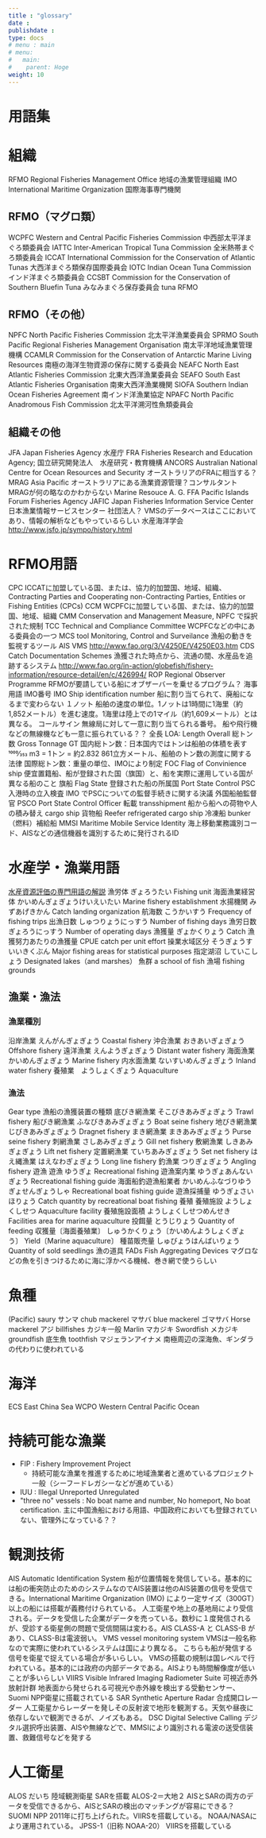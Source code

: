 ```yaml
---
title : "glossary"
date : 
publishdate : 
type: docs
# menu : main
# menu:
#   main:
#    parent: Hoge
weight: 10
---
```


# 用語集


# 組織

RFMO Regional Fisheries Management Office 地域の漁業管理組織
IMO International Maritime Organization 国際海事専門機関

## RFMO（マグロ類）

WCPFC Western and Central Pacific Fisheries Commission 中西部太平洋まぐろ類委員会
IATTC Inter-American Tropical Tuna Commission 全米熱帯まぐろ類委員会
ICCAT International Commission for the Conservation of Atlantic Tunas 大西洋まぐろ類保存国際委員会
IOTC Indian Ocean Tuna Commission インド洋まぐろ類委員会
CCSBT Commission for the Conservation of Southern Bluefin Tuna みなみまぐろ保存委員会
tuna RFMO

## RFMO（その他）

NPFC North Pacific Fisheries Commission 北太平洋漁業委員会
SPRMO South Pacific Regional Fisheries Management Organisation 南太平洋地域漁業管理機構
CCAMLR Commission for the Conservation of Antarctic Marine Living Resources 南極の海洋生物資源の保存に関する委員会
NEAFC North East Atlantic Fisheries Commission 北東大西洋漁業委員会
SEAFO South East Atlantic Fisheries Organisation 南東大西洋漁業機関
SIOFA Southern Indian Ocean Fisheries Agreement 南インド洋漁業協定
NPAFC North Pacific Anadromous Fish Commission 北太平洋溯河性魚類委員会

## 組織その他

JFA
Japan Fisheries Agency 水産庁
FRA
Fisheries Research and Education Agency; 国立研究開発法人　水産研究・教育機構
ANCORS
Australian National Centre for Ocean Resources and Security オーストラリアのFRAに相当する？
MRAG Asia Pacific
オーストラリアにある漁業資源管理？コンサルタント MRAGが何の略なのかわからない Marine Resouce A. G.
FFA
Pacific Islands Forum Fisheries Agency
JAFIC
Japan Fisheries Information Service Center 日本漁業情報サービスセンター 社団法人？ VMSのデータベースはここにおいてあり、情報の解析などもやっているらしい
水産海洋学会 http://www.jsfo.jp/sympo/history.html


# RFMO用語

CPC ICCATに加盟している国、または、協力的加盟国、地域、組織、 Contracting Parties and Cooperating non-Contracting Parties, Entities or Fishing Entities (CPCs)
CCM WCPFCに加盟している国、または、協力的加盟国、地域、組織
CMM Conservation and Management Measure, NPFC で採択された規制
TCC Technical and Compliance Committee WCPFCなどの中にある委員会の一つ
MCS tool Monitoring, Control and Surveilance 漁船の動きを監視するツール AIS VMS http://www.fao.org/3/V4250E/V4250E03.htm
CDS Catch Documentation Schemes 漁獲された時点から、流通の間、水産品を追跡するシステム http://www.fao.org/in-action/globefish/fishery-information/resource-detail/en/c/426994/
ROP Regional Observer Programme RFMOが要請している船にオブザーバーを乗せるプログラム？
海事用語
IMO番号 IMO Ship identification number 船に割り当てられて、廃船になるまで変わらない
１ノット 船舶の速度の単位。1ノットは1時間に1海里（約1,852メートル）を進む速度。1海里は陸上での1マイル（約1,609メートル）とは異なる。
コールサイン 無線局に対して一意に割り当てられる番号。 船や飛行機などの無線機なども一意に振られている？？
全長 LOA: Length Overall
総トン数 Gross Tonnage GT
国内総トン数：日本国内ではトンは船舶の体積を表す 1000⁄353 m3 = 1トン = 約2.832 861立方メートル、船舶のトン数の測度に関する法律
国際総トン数：重量の単位、IMOにより制定
FOC Flag of Convinience ship 便宜置籍船、船が登録された国（旗国）と、船を実際に運用している国が異なる船のこと
旗船 Flag State 登録された船の所属国
Port State Control PSC 入港時の立入検査
IMO でPSCについての監督手続きに関する決議
外国船舶監督官 PSCO Port State Control Officer
転載 transshipment 船から船への荷物や人の積み替え
cargo ship 貨物船
Reefer refrigerated cargo ship 冷凍船
bunker （燃料）補給船
MMSI Maritime Mobile Service Identity 海上移動業務識別コード、AISなどの通信機器を識別するために発行されるID


# 水産学・漁業用語


[水産資源評価の専門用語の解説](https://www.jfa.maff.go.jp/j/suisin/s_kouiki/setouti/pdf/s23-7.pdf)
漁労体 ぎょろうたい Fishing unit
海面漁業経営体 かいめんぎょぎょうけいえいたい Marine fishery establishment
水揚機関 みずあげきかん Catch landing organization
航海数 こうかいすう Frequency of fishing trips
出漁日数 しゅつりょうにっすう Number of fishing days
漁労日数 ぎょろうにっすう Number of operating days
漁獲量 ぎょかくりょう Catch
漁獲努力あたりの漁獲量 CPUE catch per unit effort
操業水域区分 そうぎょうすいいきくぶん Major fishing areas for statistical purposes
指定湖沼 していこしょう Designated lakes（and marshes）
魚群 a school of fish
漁場 fishing grounds


## 漁業・漁法

### 漁業種別

沿岸漁業 えんがんぎょぎょう Coastal fishery
沖合漁業 おきあいぎょぎょう Offshore fishery
遠洋漁業 えんようぎょぎょう Distant water fishery
海面漁業 かいめんぎょぎょう Marine fishery
内水面漁業 ないすいめんぎょぎょう Inland water fishery
養殖業　ようしょくぎょう Aquaculture

### 漁法

Gear type 漁船の漁獲装置の種類
底びき網漁業 そこびきあみぎょぎょう Trawl fishery
船びき網漁業 ふなびきあみぎょぎょう Boat seine fishery
地びき網漁業 じびきあみぎょぎょう Dragnet fishery
まき網漁業 まきあみぎょぎょう Purse seine fishery
刺網漁業 さしあみぎょぎょう Gill net fishery
敷網漁業 しきあみぎょぎょう Lift net fishery
定置網漁業 ていちあみぎょぎょう Set net fishery
はえ縄漁業 はえなわぎょぎょう Long line fishery
釣漁業 つりぎょぎょう Angling fishery
遊漁
遊漁 ゆうぎょ Recreational fishing
遊漁案内業 ゆうぎょあんないぎょう Recreational fishing guide
海面船釣遊漁船業者 かいめんふなづりゆうぎょせんぎょうしゃ Recreational boat fishing guide
遊漁採捕量 ゆうぎょさいほりょう Catch quantity by recreational boat fishing
養殖
養殖施設 ようしょくしせつ Aquaculture facility
養殖施設面積 ようしょくしせつめんせき Facilities area for marine aquaculture
投餌量 とうじりょう Quantity of feeding
収獲量〔海面養殖業〕 しゅうかくりょう〔かいめんようしょくぎょう〕 Yield〔Marine aquaculture〕
種苗販売量 しゅびょうはんばいりょう Quantity of sold seedlings
漁の道具
FADs Fish Aggregating Devices マグロなどの魚を引きつけるために海に浮かべる機械、巻き網で使うらしい


# 魚種

(Pacific) saury サンマ
chub mackerel マサバ
blue mackerel ゴマサバ
Horse mackerel アジ
billfishes カジキ一般
Marlin マカジキ
Swordfish メカジキ
groundfish 底生魚
toothfish マジェランアイナメ 南極周辺の深海魚、ギンダラの代わりに使われている

# 海洋

ECS East China Sea
WCPO Western Central Pacific Ocean

# 持続可能な漁業

- FIP : Fishery Improvement Project
  - 持続可能な漁業を推進するために地域漁業者と進めているプロジェクト一般（シーフードレガシーなどが進めている）
- IUU : Illegal Unreported Unregulated
- "three no" vessels : No boat name and number, No homeport, No boat certification. 主に中国漁船における用語、中国政府においても登録されていない、管理外になっている？？

# 観測技術

AIS
Automatic Identification System 船が位置情報を発信している。基本的には船の衝突防止のためのシステムなのでAIS装置は他のAIS装置の信号を受信できる。International Maritime Organization (IMO) により一定サイズ（300GT）以上の船には搭載が義務付けられている。 人工衛星や地上の基地局により受信される。データを受信した企業がデータを売っている。数秒に１度発信されるが、受診する衛星側の問題で受信間隔は変わる。AIS CLASS-A と CLASS-B があり、CLASS-Bは電波弱い。
VMS
vessel monitoring system VMSは一般名称なので実際に使われているシステムは国により異なる。 こちらも船が発信する信号を衛星で捉えている場合が多いらしい。 VMSの搭載の規制は国レベルで行われている。基本的には政府の内部データである。AISよりも時間解像度が低いことが多いらしい
VIIRS
Visible Infrared Imaging Radiometer Suite 可視近赤外放射計群 地表面から発せられる可視光や赤外線を検出する受動センサー、Suomi NPP衛星に搭載されている
SAR
Synthetic Aperture Radar 合成開口レーダー 人工衛星からレーダーを発しその反射波で地形を観測する。天気や昼夜に依存しないで観測できるが、ノイズもある。
DSC
Digital Selective Calling デジタル選択呼出装置、AISや無線などで、MMSIにより識別される電波の送受信装置、救難信号などを発する

# 人工衛星
ALOS だいち 陸域観測衛星 SARを搭載
ALOS-2＝大地２ AISとSARの両方のデータを受信できるから、AISとSARの検出のマッチングが容易にできる？
SUOMI NPP 2011年に打ち上げられた。VIIRSを搭載している。 NOAA/NASAにより運用されている。
JPSS-1（旧称 NOAA-20） VIIRSを搭載している